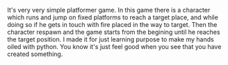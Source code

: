 It's very very simple platformer game. In this game there is a character which runs and jump on fixed platforms to reach a target place, and while doing so if he gets in touch with fire placed in the way to target.
Then the character respawn and the game starts from the begining until he reaches the target position.
I made it for just learning purpose to make my hands oiled with python. You know it's just feel good when you see that you have created something.
